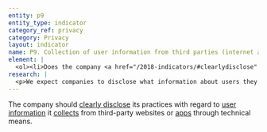 ```yaml
---
entity: p9
entity_type: indicator
category_ref: privacy
category: Privacy
layout: indicator
name: P9. Collection of user information from third parties (internet and mobile ecosystem companies)
element: | 
  <ol><li>Does the company <a href="/2018-indicators/#clearlydisclose" target="_blank" rel="noopener">clearly disclose</a> what user information it collects from third-party websites through technical means?</li><li>Does the company clearly explain how it collects user information from third parties through technical means?</li><li>Does the company <a href="/2018-indicators/#clearlydisclose" target="_blank" rel="noopener">clearly disclose</a> its purpose for collecting <a href="/2018-indicators/#userinformation" target="_blank" rel="noopener">user information</a> from third parties through technical means?</li><li>Does the company <a href="/2018-indicators/#clearlydisclose" target="_blank" rel="noopener">clearly disclose</a> how long it retains the <a href="/2018-indicators/#userinformation" target="_blank" rel="noopener">user information</a> it collects from third parties through technical means?</li><li>Does the company <a href="/2018-indicators/#clearlydisclose" target="_blank" rel="noopener">clearly disclose</a> that it respects <a href="/2018-indicators/#usergeneratedsignals" target="_blank" rel="noopener">user-generated signals</a> to opt-out of data collection?</li></ol>
research: | 
  <p>We expect companies to disclose what information about users they collect from third parties, which in this case typically means information collected from third-party websites or apps through technical means, for instance through cookies, plug-ins, or widgets.Company disclosure of these practices helps users understand if and how their activities are being tracked by companies even when they are not on a host company&rsquo;s website or are a user of a particular service or platform.</p><p><strong>Potential sources:</strong></p><ul><li>Company privacy policy</li><li>Company policy on third parties</li></ul>
---
```

The company should [clearly disclose](/2018-indicators/#clearlydisclose) its practices with regard to [user information](/2018-indicators/#userinformation) it [collects](/2018-indicators/#collect) from third-party websites or [apps](/2018-indicators/#app) through technical means.